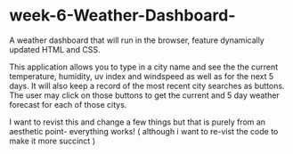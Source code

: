 # week-6-Weather-Dashboard-
A weather dashboard that will run in the browser, feature dynamically updated HTML and CSS.

This application allows you to type in a city name and see the the current temperature, humidity, uv index and windspeed as well as for the next 5 days. It will also keep a record of the most recent city searches as buttons. 
The user may click on those buttons to get the current and 5 day weather forecast for each of those citys.

I want to revist this and change a few things but that is purely from an aesthetic point- everything works! ( although i want to re-vist the code to make it more succinct ) 
